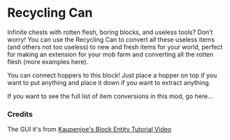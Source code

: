 # Recycling Can
Infinite chests with rotten flesh, boring blocks, and useless tools? Don’t worry! You can use the Recycling Can to convert all these useless items (and others not too useless) to new and fresh items for your world, perfect for making an extension for your mob farm and converting all the rotten flesh (more examples here).

You can connect hoppers to this block! Just place a hopper on top if you want to put anything and place it down if you want to extract anything.

If you want to see the full list of item conversions in this mod, go here…

### Credits

The GUI it's from [Kaupenjoe's Block Entity Tutorial Video](https://www.youtube.com/watch?v=Y4dK9ETdZCQ&ab_channel=ModdingbyKaupenjoe)
